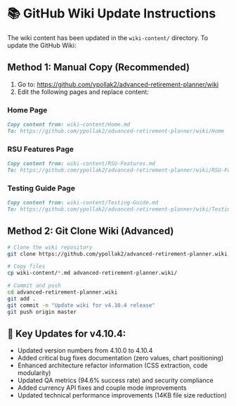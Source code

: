# 📚 GitHub Wiki Update Instructions

The wiki content has been updated in the `wiki-content/` directory. To update the GitHub Wiki:

## Method 1: Manual Copy (Recommended)
1. Go to: https://github.com/ypollak2/advanced-retirement-planner/wiki
2. Edit the following pages and replace content:

### Home Page
```markdown
Copy content from: wiki-content/Home.md
To: https://github.com/ypollak2/advanced-retirement-planner/wiki/Home
```

### RSU Features Page  
```markdown
Copy content from: wiki-content/RSU-Features.md
To: https://github.com/ypollak2/advanced-retirement-planner/wiki/RSU-Features
```

### Testing Guide Page
```markdown
Copy content from: wiki-content/Testing-Guide.md  
To: https://github.com/ypollak2/advanced-retirement-planner/wiki/Testing-Guide
```

## Method 2: Git Clone Wiki (Advanced)
```bash
# Clone the wiki repository
git clone https://github.com/ypollak2/advanced-retirement-planner.wiki.git

# Copy files
cp wiki-content/*.md advanced-retirement-planner.wiki/

# Commit and push
cd advanced-retirement-planner.wiki
git add .
git commit -m "Update wiki for v4.10.4 release"
git push origin master
```

## 🎯 Key Updates for v4.10.4:
- Updated version numbers from 4.10.0 to 4.10.4
- Added critical bug fixes documentation (zero values, chart positioning)
- Enhanced architecture refactor information (CSS extraction, code modularity)
- Updated QA metrics (94.6% success rate) and security compliance
- Added currency API fixes and couple mode improvements
- Updated technical performance improvements (14KB file size reduction)